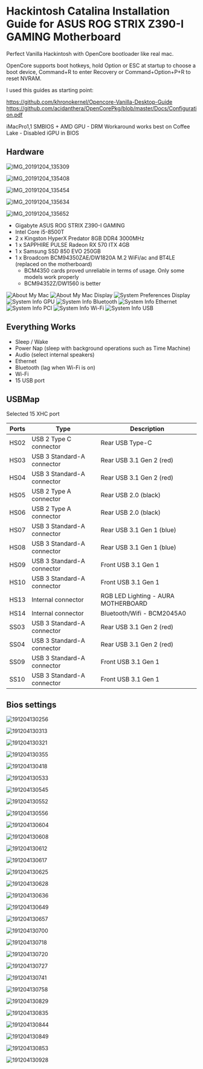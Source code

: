 # Hackintosh Catalina Installation Guide for ASUS ROG STRIX Z390-I GAMING Motherboard

Perfect Vanilla Hackintosh with OpenCore bootloader like real mac.

OpenCore supports boot hotkeys, hold Option or ESC at startup to choose a boot device, Command+R to enter Recovery or Command+Option+P+R to reset NVRAM.

I used this guides as starting point:

https://github.com/khronokernel/Opencore-Vanilla-Desktop-Guide
https://github.com/acidanthera/OpenCorePkg/blob/master/Docs/Configuration.pdf

iMacPro1,1 SMBIOS + AMD GPU - DRM Workaround works best on Coffee Lake - Disabled iGPU in BIOS

## Hardware

![IMG_20191204_135309](images/hardware/IMG_20191204_135309.jpg)

![IMG_20191204_135408](images/hardware/IMG_20191204_135408.jpg)

![IMG_20191204_135454](images/hardware/IMG_20191204_135454.jpg)

![IMG_20191204_135634](images/hardware/IMG_20191204_135634.jpg)

![IMG_20191204_135652](images/hardware/IMG_20191204_135652.jpg)


- Gigabyte ASUS ROG STRIX Z390-I GAMING
- Intel Core i5-8500T
- 2 x Kingston HyperX Predator 8GB DDR4 3000MHz
- 1 x SAPPHIRE PULSE Radeon RX 570 ITX 4GB
- 1 x Samsung SSD 850 EVO 250GB
- 1 x Broadcom BCM94350ZAE/DW1820A M.2 WiFi/ac and BT4LE (replaced on the motherboard)
  - BCM4350 cards proved unreliable in terms of usage. Only some models work properly
  - BCM94352Z/DW1560 is better

![About My Mac](images/about.png)
![About My Mac Display](images/about-display.png)
![System Preferences Display](images/syspref-display.png)
![System Info GPU](images/systeminfo-gpu.png)
![System Info Bluetooth](images/systeminfo-bluetooth.png)
![System Info Ethernet](images/systeminfo-ethernet.png)
![System Info PCI](images/systeminfo-pci.png)
![System Info Wi-Fi](images/systeminfo-wifi.png)
![System Info USB](images/systeminfo-usb.png)

## Everything Works

- Sleep / Wake
- Power Nap (sleep with background operations such as Time Machine)
- Audio (select internal speakers)
- Ethernet
- Bluetooth (lag when Wi-Fi is on)
- Wi-Fi
- 15 USB port

## USBMap

Selected 15 XHC port

| Ports | Type | Description |
| --- | --- | --- |
| HS02 | USB 2 Type C connector | Rear USB Type-C |
| HS03 | USB 3 Standard-A connector | Rear USB 3.1 Gen 2 (red) |
| HS04 | USB 3 Standard-A connector | Rear USB 3.1 Gen 2 (red) |
| HS05 | USB 2 Type A connector | Rear USB 2.0 (black) |
| HS06 | USB 2 Type A connector | Rear USB 2.0 (black) |
| HS07 | USB 3 Standard-A connector | Rear USB 3.1 Gen 1 (blue) |
| HS08 | USB 3 Standard-A connector | Rear USB 3.1 Gen 1 (blue) |
| HS09 | USB 3 Standard-A connector | Front USB 3.1 Gen 1 |
| HS10 | USB 3 Standard-A connector | Front USB 3.1 Gen 1 |
| HS13 | Internal connector | RGB LED Lighting - AURA MOTHERBOARD |
| HS14 | Internal connector | Bluetooth/Wifi - BCM2045A0 |
| SS03 | USB 3 Standard-A connector | Rear USB 3.1 Gen 2 (red) |
| SS04 | USB 3 Standard-A connector | Rear USB 3.1 Gen 2 (red) |
| SS09 | USB 3 Standard-A connector | Front USB 3.1 Gen 1 |
| SS10 | USB 3 Standard-A connector | Front USB 3.1 Gen 1 |

## Bios settings

![191204130256](images/bios/191204130256.jpg)

![191204130313](images/bios/191204130313.jpg)

![191204130321](images/bios/191204130321.jpg)

![191204130355](images/bios/191204130355.jpg)

![191204130418](images/bios/191204130418.jpg)

![191204130533](images/bios/191204130533.jpg)

![191204130545](images/bios/191204130545.jpg)

![191204130552](images/bios/191204130552.jpg)

![191204130556](images/bios/191204130556.jpg)

![191204130604](images/bios/191204130604.jpg)

![191204130608](images/bios/191204130608.jpg)

![191204130612](images/bios/191204130612.jpg)

![191204130617](images/bios/191204130617.jpg)

![191204130625](images/bios/191204130625.jpg)

![191204130628](images/bios/191204130628.jpg)

![191204130636](images/bios/191204130636.jpg)

![191204130649](images/bios/191204130649.jpg)

![191204130657](images/bios/191204130657.jpg)

![191204130700](images/bios/191204130700.jpg)

![191204130718](images/bios/191204130718.jpg)

![191204130720](images/bios/191204130720.jpg)

![191204130727](images/bios/191204130727.jpg)

![191204130741](images/bios/191204130741.jpg)

![191204130758](images/bios/191204130758.jpg)

![191204130829](images/bios/191204130829.jpg)

![191204130835](images/bios/191204130835.jpg)

![191204130844](images/bios/191204130844.jpg)

![191204130849](images/bios/191204130849.jpg)

![191204130853](images/bios/191204130853.jpg)

![191204130928](images/bios/191204130928.jpg)
